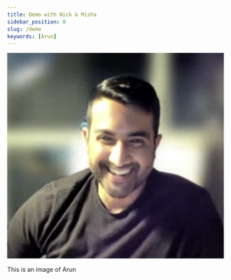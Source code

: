 ```yaml
---
title: Demo with Nick & Misha
sidebar_position: 0
slug: /demo
keywords: [Arun]
---
```




![](./demo.1ca46a0c-d0c3-801a-b11d-ceb5c007450e.png)


This is an image of Arun

